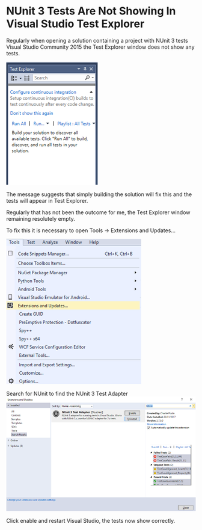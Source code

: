 ﻿---
Title: NUnit 3 Tests Are Not Showing In Visual Studio Test Explorer
Published: 2017-02-21
Tags: NUnit
---

# NUnit 3 Tests Are Not Showing In Visual Studio Test Explorer

Regularly when opening a solution containing a project with NUnit 3 tests Visual Studio Community 2015 the Test Explorer window does not show any tests.
<div class="row">
<div class="col-xs-12 col-md-4">

![](../assets/Images/Empty%20Test%20Explorer.png) 

</div>
<div class="col-xs-12 col-md-8">
The message suggests that simply building the solution will fix this and the tests will appear in Test Explorer.

Regularly that has not been the outcome for me, the Test Explorer window remaining resolutely empty.
</div>
</div>


<div class="row">
<div class="col-xs-12 col-md-8">
To fix this it is necessary to open Tools -> Extensions and Updates...
</div>
<div class="col-xs-12 col-md-4">

![](../assets/Images/Tools%20Extensions%20and%20Updates%20Menu.png)

</div>
</div>

Search for NUnit to find the NUnit 3 Test Adapter
![](../assets/Images/Tools%20Extensions%20and%20Updates.png) 

Click enable and restart Visual Studio, the tests now show correctly.